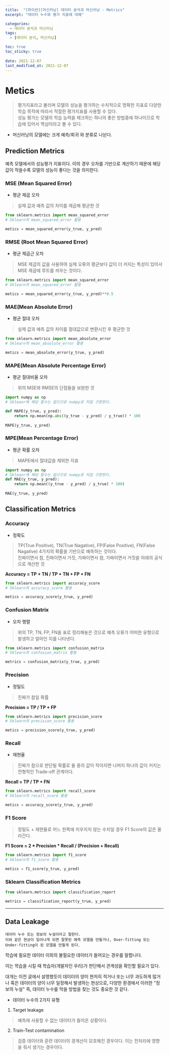 ```yaml
---
title:  "[파이썬][머신러닝] 데이터 분석과 머신러닝 - Metrics"
excerpt: "데이터 누수와 평가 지표에 대해"

categories:
  - 데이터 분석과 머신러닝
tags:
  - [데이터 분석, 머신러닝]

toc: true
toc_sticky: true
 
date: 2021-12-07
last_modified_at: 2021-12-07
---
```


# Metics

> 평가지표라고 불리며 모델의 성능을 평가하는 수치적으로 명확한 지표로 다양한 학습 목적에 따라서 적절한 평가지표를 사용할 수 있다. <br> 성능 평가는 모델의 학습 능력을 체크하는 하나의 좋은 방법중에 하나이므로 학습에 있어서 핵심이라고 볼 수 있다.
 

- 머신러닝의 모델에는 크게 예측/회귀 와 분류로 나뉜다.

## Prediction Metrics

예측 모델에서의 성능평가 지표이다. 이의 경우 오차를 기반으로 계산하기 때문에 해당 값이 작을수록 모델의 성능이 좋다는 것을 의미한다.

### MSE (Mean Squared Error)
- 평균 제곱 오차
> 실제 값과 예측 값의 차이를 제곱해 평균한 것

```python
from sklearn.metrics import mean_squared_error
# Sklearn의 mean_squared_error 활용

metics = mean_squared_error(y_true, y_pred)
```

### RMSE (Root Mean Squared Error)
- 평균 제곱근 오차
> MSE 제곱의 값을 사용하여 실제 오류의 평균보다 값이 더 커지는 특성이 있어서 MSE 제곱에 루트를 씌우는 것이다.

```python
from sklearn.metrics import mean_squared_error
# Sklearn의 mean_squared_error 활용

metics = mean_squared_error(y_true, y_pred)**0.5
```

### MAE(Mean Absolute Error)
- 평균 절대 오차
> 실제 값과 예측 값의 차이를 절대값으로 변환시킨 후 평균한 것

```python
from sklearn.metrics import mean_absolute_error
# Sklearn의 mean_absolute_error 활용

metics = mean_absolute_error(y_true, y_pred)
```

### MAPE(Mean Absolute Percentage Error)
- 평균 절대비율 오차
> 위의 MSE와 RMSE의 단점들을 보완한 것

```python
import numpy as np
# Skleanr에 해당 함수는 없으므로 numpy로 직접 구현한다.

def MAPE(y_true, y_pred):
	return np.mean(np.abs((y_true - y_pred) / y_true)) * 100 
    
MAPE(y_true, y_pred)
```

### MPE(Mean Percentage Error)
- 평균 확률 오차
> MAPE에서 절대값을 제외한 지표

```python
import numpy as np
# Skleanr에 해당 함수는 없으므로 numpy로 직접 구현한다.
def MAE(y_true, y_pred): 
	return np.mean((y_true - y_pred) / y_true) * 100)
    
MAE(y_true, y_pred)
``` 

## Classification Metrics

### Accuracy
- 정확도
> TP(True Positive), TN(True Nagative), FP(False Positive), FN(False Nagative) 4가지의 확률을 기반으로 예측하는 것이다. <br> 
진짜이면서 참, 진짜이면서 거짓, 가짜이면서 참, 가짜이면서 거짓을 아래의 공식으로 계산한 
것 

**Accuracy = TP + TN / TP + TN + FP + FN**

```python
from sklearn.metrics import accuracy_score
# Sklearn의 accuracy_score 활용

metics = accuracy_score(y_true, y_pred)
```

### Confusion Matrix
- 오차 행렬
>위의 TP, TN, FP, FN을 표로 정리해놓은 것으로 예측 오류가 어떠한 유형으로 발생하고 얼마인 지를 나타낸다.

```python
from sklearn.metrics import confusion_matrix
# Sklearn의 confusion_matrix 활용

metrics = confusion_matrix(y_true, y_pred)
```

### Precision
- 정밀도
> 진짜가 참일 확률



**Precision = TP / TP + FP**

```python
from sklearn.metrics import precision_score
# Sklearn의 precision_score 활용

metics = precision_score(y_true, y_pred)
```

### Recall
- 재현율
> 진짜가 참으로 판단될 확률로 둘 중의 값이 작아지면 나머지 하나의 값이 커지는 전형적인 Trade-off 관계이다.

**Recall = TP / TP + FN**

```python
from sklearn.metrics import recall_score
# Sklearn의 recall_score 활용

metics = accuracy_score(y_true, y_pred)
```


### F1 Score
> 정밀도 + 재현율로 어느 한쪽에 치우지지 않는 수치일 경우 F1 Score의 값은 올라간다.

**F1 Score = 2 * Precision * Recall / (Precision + Recall)**

```python
from sklearn.metrics import f1_score
# Sklearn의 f1_score 활용

metics = f1_score(y_true, y_pred)
```



### Sklearn Classification Metrics

```python
from sklearn.metrics import classification_report

metrics = classification_report(y_true, y_pred)
```
---

## Data Leakage

    데이터 누수 또는 정보의 누설이라고 말한다. 
    이와 같은 현상이 일어나게 되면 잘못된 예측 모델을 만들거나, Over-fitting 또는 Under-fitting이 된 모델을 만들게 된다.

학습에 필요한 데이터 이외의 불필요한 데이터가 들어오는 경우를 말합니다.

이는 학습을 시킬 때 학습자(개발자인 우리)가 판단해서 관계성을 확인할 필요가 있다.

대개는 이전 글에서 설명했듯이 데이터의 양이 현저히 적거나 또는 너무 과도하게 많거나 혹은 데이터의 양이 너무 일정해서 발생하는 현상으로, 다양한 환경에서 이러한 "정보의 누설" 즉, 데이터 누수를 막을 방법을 찾는 것도 중요한 것 같다.

- 데이터 누수의 2가지 유형

1. Target leakage
> 예측에 사용할 수 없는 데이터가 들어온 상황이다. 

2. Train-Test contamination
> 검증 데이터와 훈련 데이터의 경계선이 모호해진 경우이다. 이는 전처리에 영향을 줘서 생기는 경우이다.